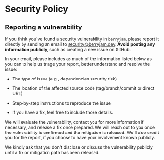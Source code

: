 # Security Policy

## Reporting a vulnerability

If you think you've found a security vulnerability in `berryjam`, please report it directly by sending an email to [security@berryjam.dev](mailto:security@berryjam.dev). **Avoid posting any information publicly**, such as creating a new issue on GitHub.

In your email, please includes as much of the information listed below as you can to help us triage your report, better understand and resolve the issue:

* The type of issue (e.g., dependencies security risk)

* The location of the affected source code (tag/branch/commit or direct URL)

* Step-by-step instructions to reproduce the issue

* If you have a fix, feel free to include those details.

We will evaluate the vulnerability, contact you for more information if necessary, and release a fix once prepared. We will reach out to you once the vulnerability is confirmed and the mitigation is released. We'll also credit you for the report, if you choose to have your involvement known publicly.

We kindly ask that you don't disclose or discuss the vulnerability publicly until a fix or mitigation path has been released.
